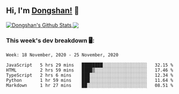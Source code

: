 <!--
 * @Author: DSCode
 * @Date: 2020-10-10 16:49:48
 * @Copyright 2020 DSCode
 * @Open Source License: MIT
 * @LastEditTime: 2020-11-19 00:38:59
 * @FilePath: \DsCodeStudio\README.md
 * @Description:
-->

## Hi, I'm [Dongshan!](https://github.dscode.top) 👋
<!--
<img src="https://github.dscode.top/assets/images/community-c4522fb406f9f37065d008cf632eeea0.svg" />
-->
<a href="https://github-readme-stats.dscodestudio.vercel.app/api?username=DsCodeStudio&show_icons=true&hide_border=true&count_private=true&include_all_commits=true">
<img align="center" alt="Dongshan's Github Stats" src="https://github-readme-stats.dscodestudio.vercel.app/api?username=DsCodeStudio&show_icons=true&hide_border=true&count_private=true&include_all_commits=true"/>
</a>

<a href="https://github-readme-stats.dscodestudio.vercel.app/api/top-langs/?username=DsCodeStudio&layout=compact&langs_count=10">
<img align="center" src="https://github-readme-stats.dscodestudio.vercel.app/api/top-langs/?username=DsCodeStudio&layout=compact&langs_count=10&hide=javascript,html" />
</a>

### This week's dev breakdown 🖥:

<!--START_SECTION:waka-->
```text
Week: 18 November, 2020 - 25 November, 2020

JavaScript   5 hrs 29 mins   ████████░░░░░░░░░░░░░░░░░   32.15 % 
HTML         2 hrs 59 mins   ████▒░░░░░░░░░░░░░░░░░░░░   17.46 % 
TypeScript   2 hrs 6 mins    ███░░░░░░░░░░░░░░░░░░░░░░   12.34 % 
Python       1 hr 59 mins    ███░░░░░░░░░░░░░░░░░░░░░░   11.64 % 
Markdown     1 hr 27 mins    ██░░░░░░░░░░░░░░░░░░░░░░░   08.51 % 
```
<!--END_SECTION:waka-->
